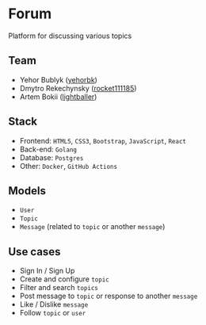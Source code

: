 # Forum
Platform for discussing various topics

## Team
- Yehor Bublyk ([yehorbk](https://github.com/yehorbk))
- Dmytro Rekechynsky ([rocket111185](https://github.com/rocket111185))
- Artem Bokii ([lightballer](https://github.com/lightballer))

## Stack
- Frontend: `HTML5`, `CSS3`, `Bootstrap`, `JavaScript`, `React`
- Back-end: `Golang`
- Database: `Postgres`
- Other: `Docker`, `GitHub Actions`

## Models
- `User`
- `Topic`
- `Message` (related to `topic` or another `message`)

## Use cases
- Sign In / Sign Up
- Create and configure `topic`
- Filter and search `topics`
- Post message to `topic` or response to another `message`
- Like / Dislike `message`
- Follow `topic` or `user`
